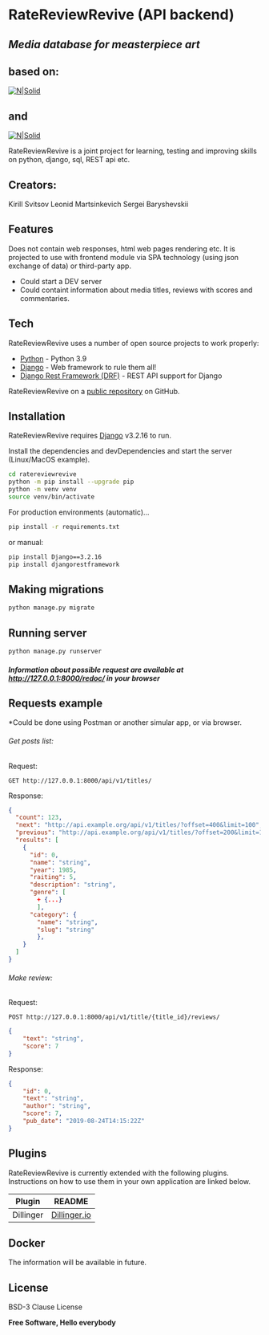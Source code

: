 # RateReviewRevive (API backend)
## _Media database for measterpiece art_
## based on:
[![N|Solid](https://static.djangoproject.com/img/logos/django-logo-negative.svg)](https://www.djangoproject.com/)
## and
[![N|Solid](https://www.django-rest-framework.org/img/logo.png)](https://www.django-rest-framework.org/)

RateReviewRevive is a joint project for learning, testing and improving skills on python, django, sql, REST api etc.


## Creators:
Kirill Svitsov
Leonid Martsinkevich
Sergei Baryshevskii

## Features
Does not contain web responses, html web pages rendering etc. It is projected to use with frontend module via SPA technology (using json exchange of data) or third-party app.

- Could start a DEV server
- Could containt information about media titles, reviews with scores and commentaries.

## Tech

RateReviewRevive uses a number of open source projects to work properly:

- [Python] - Python 3.9
- [Django] - Web framework to rule them all!
- [Django Rest Framework (DRF)] - REST API support for Django


RateReviewRevive on a [public repository][Rexant-b2k] on GitHub.

## Installation

RateReviewRevive requires [Django] v3.2.16 to run.

Install the dependencies and devDependencies and start the server (Linux/MacOS example).

```sh
cd ratereviewrevive
python -m pip install --upgrade pip
python -m venv venv
source venv/bin/activate
```

For production environments (automatic)...

```sh
pip install -r requirements.txt
```
or manual:
```sh
pip install Django==3.2.16
pip install djangorestframework
```

## Making migrations
```sh
python manage.py migrate
```

## Running server
```sh
python manage.py runserver
```

##### Information about possible request are available at **http://127.0.0.1:8000/redoc/ in your browser**

## Requests example
*Could be done using Postman or another simular app, or via browser.
###### Get posts list:
Request:
```HTTP
GET http://127.0.0.1:8000/api/v1/titles/
```
Response:

```JSON
{
  "count": 123,
  "next": "http://api.example.org/api/v1/titles/?offset=400&limit=100",
  "previous": "http://api.example.org/api/v1/titles/?offset=200&limit=100",
  "results": [
    {
      "id": 0,
      "name": "string",
      "year": 1985,
      "raiting": 5,
      "description": "string",
      "genre": [
        + {...}
        ],
      "category": {
        "name": "string",
        "slug": "string"
        },
    }
  ]
}
```

###### Make review:
Request:
```HTTP
POST http://127.0.0.1:8000/api/v1/title/{title_id}/reviews/
```
```JSON
{
    "text": "string",
    "score": 7
}
```

Response:
```JSON
{
    "id": 0,
    "text": "string",
    "author": "string",
    "score": 7,
    "pub_date": "2019-08-24T14:15:22Z"
}
```

## Plugins

RateReviewRevive is currently extended with the following plugins.
Instructions on how to use them in your own application are linked below.

| Plugin    | README         |
| ----------| -------------- |
| Dillinger | [Dillinger.io] |

## Docker

The information will be available in future.


## License

BSD-3 Clause License

**Free Software, Hello everybody**

[//]: # (These are reference links used in the body of this note and get stripped out when the markdown processor does its job. There is no need to format nicely because it shouldn't be seen. Thanks SO - http://stackoverflow.com/questions/4823468/store-comments-in-markdown-syntax)

   [Rexant-b2k]: <https://github.com/Rexant-b2k>
   [git-repo-url]: <https://github.com/Rexant-b2k/RateReviewRevive.git>
   [Django]: <https://www.djangoproject.com>
   [Python]: <https://www.python.org/>
   [Django Rest Framework (DRF)]: <https://www.django-rest-framework.org/>
   [Dillinger.io]: <https://dillinger.io/>
